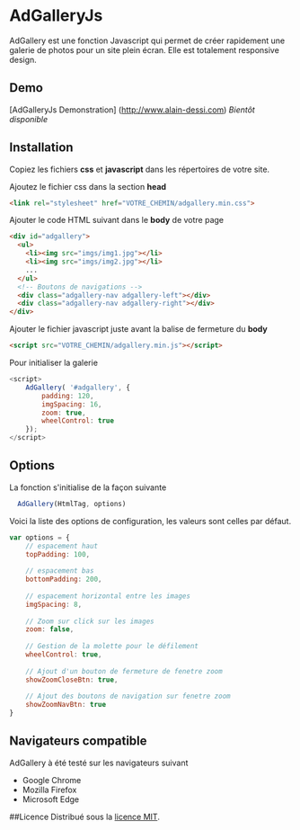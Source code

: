 # AdGalleryJs #
AdGallery est une fonction Javascript qui permet de créer rapidement une galerie de photos pour un site plein écran. Elle est totalement responsive design.

## Demo
[AdGalleryJs Demonstration] (http://www.alain-dessi.com) *Bientôt disponible*

## Installation
Copiez les fichiers **css** et **javascript** dans les répertoires de votre site.

Ajoutez le fichier css dans la section **head**
```html
<link rel="stylesheet" href="VOTRE_CHEMIN/adgallery.min.css">
```

Ajouter le code HTML suivant dans le **body** de votre page
```html
<div id="adgallery">
  <ul>
    <li><img src="imgs/img1.jpg"></li>
    <li><img src="imgs/img2.jpg"></li>
    ...
  </ul>
  <!-- Boutons de navigations -->
  <div class="adgallery-nav adgallery-left"></div>
  <div class="adgallery-nav adgallery-right"></div>
</div>
```

Ajouter le fichier javascript juste avant la balise de fermeture du **body**
```html
<script src="VOTRE_CHEMIN/adgallery.min.js"></script>
```

Pour initialiser la galerie
```js
<script>
    AdGallery( '#adgallery', {
        padding: 120,
        imgSpacing: 16,
        zoom: true,
        wheelControl: true
    });
</script>
```

## Options

La fonction s'initialise de la façon suivante
```js
  AdGallery(HtmlTag, options)
```


Voici la liste des options de configuration, les valeurs sont celles par défaut.
```js
var options = {
    // espacement haut
    topPadding: 100,
    
    // espacement bas
    bottomPadding: 200,
    
    // espacement horizontal entre les images
    imgSpacing: 8,
    
    // Zoom sur click sur les images
    zoom: false,
    
    // Gestion de la molette pour le défilement
    wheelControl: true,
    
    // Ajout d'un bouton de fermeture de fenetre zoom
    showZoomCloseBtn: true,
    
    // Ajout des boutons de navigation sur fenetre zoom
    showZoomNavBtn: true
}
```


## Navigateurs compatible
AdGallery à été testé sur les navigateurs suivant

* Google Chrome
* Mozilla Firefox
* Microsoft Edge


##Licence
Distribué sous la [licence MIT](https://opensource.org/licenses/MIT).